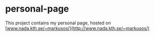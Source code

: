 personal-page
======

This project contains my personal page, hosted on [www.nada.kth.se/~markusos/](http://www.nada.kth.se/~markusos/)
